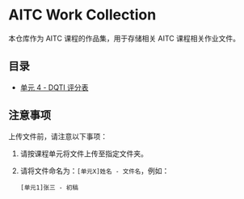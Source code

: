 # AITC Work Collection

本仓库作为 AITC 课程的作品集，用于存储相关 AITC 课程相关作业文件。

## 目录

- [单元 4 - DQTI 评分表](https://github.com/AI-Assisted-Technical-Communication/AITC-Work-Collection/tree/main/Unit%204%20-%20%E6%8A%80%E6%9C%AF%E5%8D%8F%E4%BD%9C%E8%A7%84%E5%88%92%E4%B8%8E%E5%BC%80%E5%8F%91%E9%98%B6%E6%AE%B5)

## 注意事项

上传文件前，请注意以下事项：

1. 请按课程单元将文件上传至指定文件夹。

2. 请将文件命名为：`[单元X]姓名 - 文件名`，例如：

    ```[单元1]张三 - 初稿```

